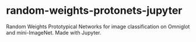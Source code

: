 # random-weights-protonets-jupyter
Random Weights Prototypical Networks for image classification on Omniglot and mini-ImageNet. Made with Jupyter.
